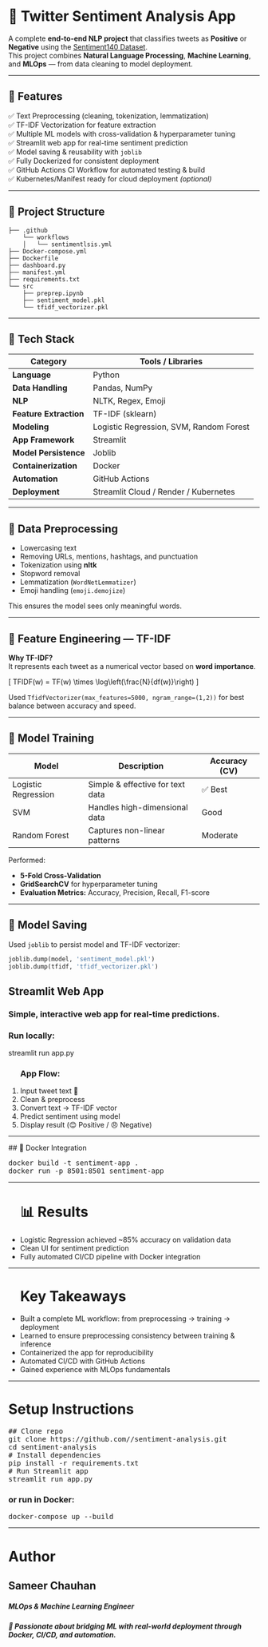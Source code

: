 # 💬 Twitter Sentiment Analysis App

A complete **end-to-end NLP project** that classifies tweets as **Positive** or **Negative** using the [Sentiment140 Dataset](https://www.kaggle.com/datasets/kazanova/sentiment140).  
This project combines **Natural Language Processing**, **Machine Learning**, and **MLOps** — from data cleaning to model deployment.

---

## 🚀 Features

✅ Text Preprocessing (cleaning, tokenization, lemmatization)  
✅ TF-IDF Vectorization for feature extraction  
✅ Multiple ML models with cross-validation & hyperparameter tuning  
✅ Streamlit web app for real-time sentiment prediction  
✅ Model saving & reusability with `joblib`  
✅ Fully Dockerized for consistent deployment  
✅ GitHub Actions CI Workflow for automated testing & build  
✅ Kubernetes/Manifest ready for cloud deployment *(optional)*  

---

## 🧩 Project Structure
```
├── .github
    └── workflows
    │   └── sentimentlsis.yml
├── Docker-compose.yml
├── Dockerfile
├── dashboard.py
├── manifest.yml
├── requirements.txt
└── src
    ├── preprep.ipynb
    ├── sentiment_model.pkl
    └── tfidf_vectorizer.pkl
```

---

## 🧠 Tech Stack

| Category | Tools / Libraries |
|-----------|------------------|
| **Language** | Python |
| **Data Handling** | Pandas, NumPy |
| **NLP** | NLTK, Regex, Emoji |
| **Feature Extraction** | TF-IDF (sklearn) |
| **Modeling** | Logistic Regression, SVM, Random Forest |
| **App Framework** | Streamlit |
| **Model Persistence** | Joblib |
| **Containerization** | Docker |
| **Automation** | GitHub Actions |
| **Deployment** | Streamlit Cloud / Render / Kubernetes |

---

## 🧹 Data Preprocessing

- Lowercasing text  
- Removing URLs, mentions, hashtags, and punctuation  
- Tokenization using **nltk**  
- Stopword removal  
- Lemmatization (`WordNetLemmatizer`)  
- Emoji handling (`emoji.demojize`)  

This ensures the model sees only meaningful words.

---

## 🧮 Feature Engineering — TF-IDF

**Why TF-IDF?**  
It represents each tweet as a numerical vector based on **word importance**.

\[
TFIDF(w) = TF(w) \times \log\left(\frac{N}{df(w)}\right)
\]

Used `TfidfVectorizer(max_features=5000, ngram_range=(1,2))` for best balance between accuracy and speed.

---

## 🤖 Model Training

| Model | Description | Accuracy (CV) |
|--------|--------------|---------------|
| Logistic Regression | Simple & effective for text data | ✅ Best |
| SVM | Handles high-dimensional data | Good |
| Random Forest | Captures non-linear patterns | Moderate |

Performed:
- **5-Fold Cross-Validation**
- **GridSearchCV** for hyperparameter tuning  
- **Evaluation Metrics:** Accuracy, Precision, Recall, F1-score

---

## 💾 Model Saving

Used `joblib` to persist model and TF-IDF vectorizer:
```python
joblib.dump(model, 'sentiment_model.pkl')
joblib.dump(tfidf, 'tfidf_vectorizer.pkl')
```
## Streamlit Web App

<h3>Simple, interactive web app for real-time predictions.</h3>
<h3>Run locally:</h3>
streamlit run app.py


<ol> <h3>App Flow:</h3>
<li>Input tweet text 📝</li>
<li>Clean & preprocess</li>
<li>Convert text → TF-IDF vector</li>
<li>Predict sentiment using model</li>
<li>Display result (😊 Positive / 😠 Negative)</li>  </ol>

<hr>
## 🐳 Docker Integration
<pre>
docker build -t sentiment-app .
docker run -p 8501:8501 sentiment-app
</pre>
<hr>
<ul>
<h1>📊 Results</h1>
<li>Logistic Regression achieved ~85% accuracy on validation data</li>
<li>Clean UI for sentiment prediction</li>
<li>Fully automated CI/CD pipeline with Docker integration</li>
</ul>
<hr>
<ul>
<h1>Key Takeaways</h1>
  <li>Built a complete ML workflow: from preprocessing → training → deployment</li>
  <li>Learned to ensure preprocessing consistency between training & inference</li>
  <li>Containerized the app for reproducibility</li>
  <li>Automated CI/CD with GitHub Actions</li>
  <li>Gained experience with MLOps fundamentals</li>
</ul>
<hr>
<h1>Setup Instructions</h1>
<pre>
## Clone repo
git clone https://github.com/<your-username>/sentiment-analysis.git
cd sentiment-analysis
# Install dependencies
pip install -r requirements.txt
# Run Streamlit app
streamlit run app.py
</pre>
<h3>or run in Docker:</h3>
<pre>docker-compose up --build</pre>
<hr>
<h1>Author</h1>
<h2>Sameer Chauhan</h2>
<h5>MLOps & Machine Learning Engineer</h5>
<h5>💼 Passionate about bridging ML with real-world deployment through Docker, CI/CD, and automation.</h5>
